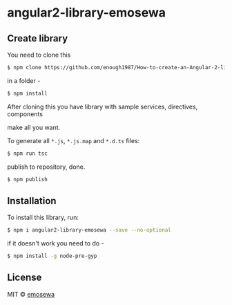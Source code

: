 #  angular2-library-emosewa

## Create library

You need to clone this

```bash
$ npm clone https://github.com/enough1987/How-to-create-an-Angular-2-library.git
```
in a folder -

```bash
$ npm install
```

After cloning this you have library with sample services, directives, components

make all you want.

To generate all `*.js`, `*.js.map` and `*.d.ts` files:

```bash
$ npm run tsc
```

publish to repository, done.

```bash
$ npm publish
```

## Installation

To install this library, run:

```bash
$ npm i angular2-library-emosewa --save --no-optional
```

if it doesn't work you need to do -

```bash
$ npm install -g node-pre-gyp
```

## License

MIT © [emosewa](tilgaaleksandr@meta.ua)
